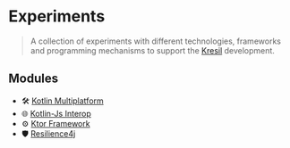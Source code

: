 # Experiments

> A collection of experiments with different technologies, frameworks and programming mechanisms to support the [Kresil](https://github.com/kresil/kresil) development.

## Modules

- 🛠️ [Kotlin Multiplatform](kmp/README.md)
- 🌐 [Kotlin-Js Interop](kotlin-js-interop/README.md)
- ⚙️ [Ktor Framework](ktor/README.md)
- 🛡️ [Resilience4j](resilience4j/README.md) 
